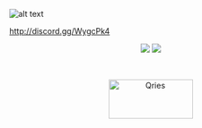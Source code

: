 ![alt text](https://cdn.discordapp.com/attachments/624405523948765184/929258052778086420/highlandslogo2.png)

http://discord.gg/WygcPk4

<p align="center">
  <img src="https://img.shields.io/badge/Discord-Join%20Us!-5865F2?style=for-the-badge" data-canonical-src="https://discord.gg/WygcPk4" style="max-width: 100%;">
  <img src="https://img.shields.io/badge/Discord-Join%20Us!-5865F2?style=for-the-badge" data-canonical-src="https://discord.gg/WygcPk4" style="max-width: 100%;">
</p>

<!DOCTYPE html>
<html>
   <head>
   </head>
   <body>
      <br>
      <a href="https://discord.gg/WygcPk4">
      <p align="center">
         <img alt="Qries" src="https://img.shields.io/badge/Discord-Join%20Us!-5865F2?style=for-the-badge"
         width=150" height="70">
      </p>
      </a>
   </body>
</html>
